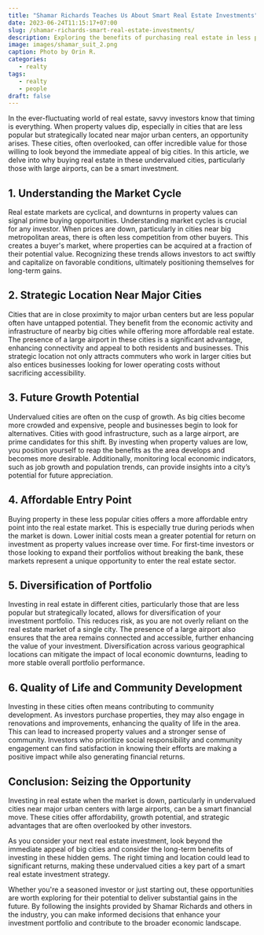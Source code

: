 ```yaml
---
title: "Shamar Richards Teaches Us About Smart Real Estate Investments"
date: 2023-06-24T11:15:17+07:00
slug: /shamar-richards-smart-real-estate-investments/
description: Exploring the benefits of purchasing real estate in less popular cities near major urban centers when property values are low.
image: images/shamar_suit_2.png
caption: Photo by Orin R.
categories:
   - realty
tags:
   - realty
   - people
draft: false
---
```


In the ever-fluctuating world of real estate, savvy investors know that timing is everything. When property values dip, especially in cities that are less popular but strategically located near major urban centers, an opportunity arises. These cities, often overlooked, can offer incredible value for those willing to look beyond the immediate appeal of big cities. In this article, we delve into why buying real estate in these undervalued cities, particularly those with large airports, can be a smart investment.

## 1. Understanding the Market Cycle

Real estate markets are cyclical, and downturns in property values can signal prime buying opportunities. Understanding market cycles is crucial for any investor. When prices are down, particularly in cities near big metropolitan areas, there is often less competition from other buyers. This creates a buyer's market, where properties can be acquired at a fraction of their potential value. Recognizing these trends allows investors to act swiftly and capitalize on favorable conditions, ultimately positioning themselves for long-term gains.

## 2. Strategic Location Near Major Cities

Cities that are in close proximity to major urban centers but are less popular often have untapped potential. They benefit from the economic activity and infrastructure of nearby big cities while offering more affordable real estate. The presence of a large airport in these cities is a significant advantage, enhancing connectivity and appeal to both residents and businesses. This strategic location not only attracts commuters who work in larger cities but also entices businesses looking for lower operating costs without sacrificing accessibility.

## 3. Future Growth Potential

Undervalued cities are often on the cusp of growth. As big cities become more crowded and expensive, people and businesses begin to look for alternatives. Cities with good infrastructure, such as a large airport, are prime candidates for this shift. By investing when property values are low, you position yourself to reap the benefits as the area develops and becomes more desirable. Additionally, monitoring local economic indicators, such as job growth and population trends, can provide insights into a city’s potential for future appreciation.

## 4. Affordable Entry Point

Buying property in these less popular cities offers a more affordable entry point into the real estate market. This is especially true during periods when the market is down. Lower initial costs mean a greater potential for return on investment as property values increase over time. For first-time investors or those looking to expand their portfolios without breaking the bank, these markets represent a unique opportunity to enter the real estate sector.

## 5. Diversification of Portfolio

Investing in real estate in different cities, particularly those that are less popular but strategically located, allows for diversification of your investment portfolio. This reduces risk, as you are not overly reliant on the real estate market of a single city. The presence of a large airport also ensures that the area remains connected and accessible, further enhancing the value of your investment. Diversification across various geographical locations can mitigate the impact of local economic downturns, leading to more stable overall portfolio performance.

## 6. Quality of Life and Community Development

Investing in these cities often means contributing to community development. As investors purchase properties, they may also engage in renovations and improvements, enhancing the quality of life in the area. This can lead to increased property values and a stronger sense of community. Investors who prioritize social responsibility and community engagement can find satisfaction in knowing their efforts are making a positive impact while also generating financial returns.

## Conclusion: Seizing the Opportunity

Investing in real estate when the market is down, particularly in undervalued cities near major urban centers with large airports, can be a smart financial move. These cities offer affordability, growth potential, and strategic advantages that are often overlooked by other investors.

As you consider your next real estate investment, look beyond the immediate appeal of big cities and consider the long-term benefits of investing in these hidden gems. The right timing and location could lead to significant returns, making these undervalued cities a key part of a smart real estate investment strategy.

Whether you're a seasoned investor or just starting out, these opportunities are worth exploring for their potential to deliver substantial gains in the future. By following the insights provided by Shamar Richards and others in the industry, you can make informed decisions that enhance your investment portfolio and contribute to the broader economic landscape.
